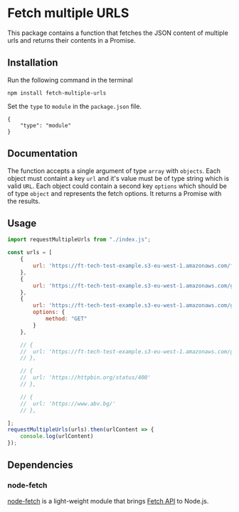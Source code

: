 # Fetch multiple URLS
This package contains a function that fetches the JSON content of multiple urls and returns their contents in a Promise.

## Installation
Run the following command in the terminal
```
npm install fetch-multiple-urls
```

Set the `type` to `module` in the `package.json` file.
```
{
    "type": "module"
}
```
## Documentation

The function accepts a single argument of type `array` with `objects`. Each object must containt a key `url` and it's value must be of type string which is valid `URL`. Each object could contain a second key `options` which should be of type `object` and represents the fetch options. It returns a Promise with the results.

## Usage

```js
import requestMultipleUrls from "./index.js";

const urls = [
	{
		url: 'https://ft-tech-test-example.s3-eu-west-1.amazonaws.com/ftse-fsi.json'
	},
	{
		url: 'https://ft-tech-test-example.s3-eu-west-1.amazonaws.com/gbp-hkd.json'
	},
	{
		url: 'https://ft-tech-test-example.s3-eu-west-1.amazonaws.com/gbp-usd.json',
		options: {
			method: "GET"
		}
	},

	// {
	// 	url: 'https://ft-tech-test-example.s3-eu-west-1.amazonaws.com/gbp-usd5g.json'
	// },

	// {
	// 	url: 'https://httpbin.org/status/400'
	// },

	// {
	// 	url: 'https://www.abv.bg/'
	// },

];
requestMultipleUrls(urls).then(urlContent => {
	console.log(urlContent)
});

```


## Dependencies
### node-fetch
[node-fetch](https://www.npmjs.com/package/node-fetch) is a light-weight module that brings [Fetch API](https://developer.mozilla.org/en-US/docs/Web/API/Fetch_API) to Node.js.